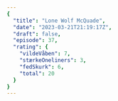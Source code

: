 ```yaml
---
{
  "title": "Lone Wolf McQuade",
  "date": "2023-03-21T21:19:17Z",
  "draft": false,
  "episode": 37,
  "rating": {
    "vildeVåben": 7,
    "stærkeOneliners": 3,
    "fedSkurk": 6,
    "total": 20
  }
}
---
```


